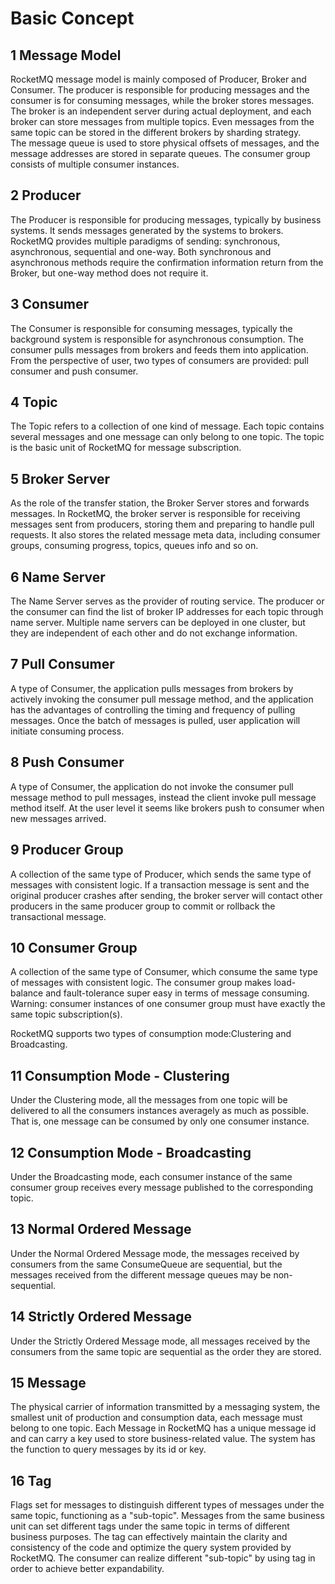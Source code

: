 # Basic Concept                                

## 1 Message Model

RocketMQ message model is mainly composed of Producer, Broker and Consumer. The producer is responsible for producing messages and the consumer is for consuming messages, while the broker stores messages.     
The broker is an independent server during actual deployment, and each broker can store messages from multiple topics. Even messages from the same topic can be stored in the different brokers by sharding strategy.     
The message queue is used to store physical offsets of messages, and the message addresses are stored in separate queues. The consumer group consists of multiple consumer instances.    
##  2 Producer    
The Producer is responsible for producing messages, typically by business systems. It sends messages generated by the systems to brokers. RocketMQ provides multiple paradigms of sending: synchronous, asynchronous, sequential and one-way. Both synchronous and asynchronous methods require the confirmation information return from the Broker, but one-way method does not require it.
## 3 Consumer
The Consumer is responsible for consuming messages, typically the background system is responsible for asynchronous consumption. The consumer pulls messages from brokers and feeds them into application. From the perspective of user, two types of consumers are provided: pull consumer and push consumer.
## 4 Topic
The Topic refers to a collection of one kind of message. Each topic contains several messages and one message can only belong to one topic. The topic is the basic unit of RocketMQ for message subscription.
## 5 Broker Server
As the role of the transfer station, the Broker Server stores and forwards messages. In RocketMQ, the broker server is responsible for receiving messages sent from producers, storing them and preparing to handle pull requests. It also stores the related message meta data, including consumer groups, consuming progress, topics, queues info and so on.
## 6 Name Server
The Name Server serves as the provider of routing service. The producer or the consumer can find the list of broker IP addresses for each topic through name server. Multiple name servers can be deployed in one cluster, but they are independent of each other and do not exchange information.
## 7 Pull Consumer
A type of Consumer, the application pulls messages from brokers by actively invoking the consumer pull message method, and the application has the advantages of controlling the timing and frequency of pulling messages. Once the batch of messages is pulled, user application will initiate consuming process.                    
## 8 Push Consumer
A type of Consumer, the application do not invoke the consumer pull message method to pull messages, instead the client invoke pull message method itself. At the user level it seems like brokers 
push to consumer when new messages arrived.                        
## 9 Producer Group
A collection of the same type of Producer, which sends the same type of messages with consistent logic. If a transaction message is sent and the original producer crashes after sending, the broker server will contact other producers in the same producer group to commit or rollback the transactional message.
## 10 Consumer Group
A collection of the same type of Consumer, which consume the same type of messages with consistent logic. The consumer group makes load-balance and fault-tolerance super easy in terms of message consuming.
Warning: consumer instances of one consumer group must have exactly the same topic subscription(s).   

RocketMQ supports two types of consumption mode:Clustering and Broadcasting.
## 11 Consumption Mode - Clustering
Under the Clustering mode, all the messages from one topic will be delivered to all the consumers instances averagely as much as possible. That is, one message can be consumed by only one consumer instance.
## 12 Consumption Mode - Broadcasting
Under the Broadcasting mode, each consumer instance of the same consumer group receives every message published to the corresponding topic.
## 13 Normal Ordered Message
Under the Normal Ordered Message mode, the messages received by consumers from the same ConsumeQueue are sequential, but the messages received from the different message queues may be non-sequential.
## 14 Strictly Ordered Message
Under the Strictly Ordered Message mode, all messages received by the consumers from the same topic are sequential as the order they are stored.
## 15 Message
The physical carrier of information transmitted by a messaging system, the smallest unit of production and consumption data, each message must belong to one topic.
Each Message in RocketMQ has a unique message id and can carry a key used to store business-related value. The system has the function to query messages by its id or key.
## 16 Tag
Flags set for messages to distinguish different types of messages under the same topic, functioning as a "sub-topic". Messages from the same business unit can set different tags under the same topic in terms of different business purposes. The tag can effectively maintain the clarity and consistency of the code and optimize the query system provided by RocketMQ. The consumer can realize different "sub-topic" by using tag in order to achieve better expandability.
